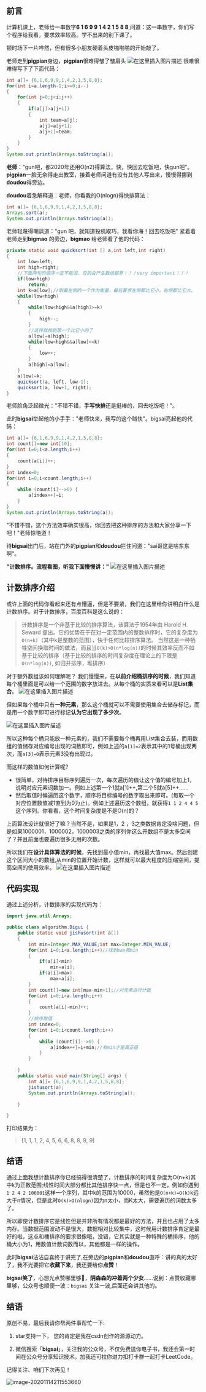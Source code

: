 ﻿
## 前言

计算机课上，老师给一串数字**6 1 6 9 9 1 4 2 1 5 8 8**,问道：这一串数字，你们写个程序给我看，要求效率较高。学不出来的别下课了。

顿时场下一片哗然，但有很多小朋友硬着头皮啪啪啪的开始敲了。

老师走到**pigpian**身边，**pigpian**很难得皱了皱眉头
![在这里插入图片描述](https://img-blog.csdnimg.cn/20200806165121666.jpg)
很难很难得写下了下面代码：

```java
int a[]= {6,1,6,9,9,1,4,2,1,5,8,8};
for(int i=a.length-1;i>=0;i--)
{
	for(int j=0;j<i;j++)
	{
		if(a[j]>a[j+1])
		{
			int team=a[j];
			a[j]=a[j+1];
			a[j+1]=team;
		}
	}
}
System.out.println(Arrays.toString(a));
```

**老师**："gun吧，都2020年还用O(n2)得算法，快，快回去吃饭吧，快gun吧"。**pigpian**一脸无奈得走出教室，接着老师问道有没有其他人写出来，慢慢得挪到**doudou**得旁边。

**doudou**着急解释道：老师，你看我的O(nlogn)得快排算法：

```java
int a[]= {6,1,6,9,9,1,4,2,1,5,8,8};
Arrays.sort(a);
System.out.println(Arrays.toString(a));
```
老师轻蔑得嘲讽道："gun 吧，就知道投机取巧，我看你海！回去吃饭吧" 紧着着老师走到**bigmao** 的旁边，**bigmao** 给老师看了他的代码：

```java
private static void quicksort(int [] a,int left,int right)
{
	int low=left;
	int high=right;
    //下面两句的顺序一定不能混，否则会产生数组越界！！！very important！！！
	if(low>high)
		return;
	int k=a[low];//取最左侧的一个作为衡量，最后要求左侧都比它小，右侧都比它大。
	while(low<high)
	{
		while(low<high&&a[high]>=k)
		{
			high--;
		}
		//这样就找到第一个比它小的了
		a[low]=a[high];
		while(low<high&&a[low]<=k)
		{
			low++;
		}
		a[high]=a[low];			
	}
	a[low]=k;
	quicksort(a, left, low-1);
	quicksort(a, low+1, right);		
}
```
老师脸角泛起微光："不错不错，**手写快排**还是挺棒的，回去吃饭吧！"。

此时**bigsai**举起他的小手手："老师快来，我写的这个贼快"。bigsai亮起他的代码：

```java
int a[]= {6,1,6,9,9,1,4,2,1,5,8,8};
int count[]=new int[10];
for(int i=0;i<a.length;i++)
{
	count[a[i]]++;
}
int index=0;
for(int i=0;i<count.length;i++)
{
	while (count[i]-->0) {
		a[index++]=i;
	}
}
System.out.println(Arrays.toString(a));
```
"不错不错，这个方法效率确实很高，你回去把这种排序的方法和大家分享一下吧！"老师惊艳道！

待**bigsai**出门后，站在门外的**pigpian**和**doudou**拦住问道："sai哥这是啥东东啊"。

**"计数排序。流程看图，听我下面慢慢讲："**
![在这里插入图片描述](https://img-blog.csdnimg.cn/20200808091520863.gif)


## 计数排序介绍
或许上面的代码你看起来还有点懵逼，但是不要紧，我们在这里给你讲明白什么是计数排序。对于计数排序，百度百科是这么说的：

>计数排序是一个非基于比较的排序算法，该算法于1954年由 Harold H. Seward 提出。它的优势在于在对一定范围内的整数排序时，它的复杂度为`Ο(n+k)`（其中k是整数的范围），快于任何比较排序算法。   当然这是一种牺牲空间换取时间的做法，而且当`O(k)>O(n*log(n))`的时候其效率反而不如基于比较的排序（基于比较的排序的时间复杂度在理论上的下限是`O(n*log(n))`, 如归并排序，堆排序）

对于额外数组该如何理解呢？
我们慢慢来，在**以前介绍桶排序的时候**，我们知道每个桶里面是可以给一个范围的数字放进去。从每个桶的实质来看可以是**List集合**。
![在这里插入图片描述](https://img-blog.csdnimg.cn/20200728011506731.png?x-oss-process=image/watermark,type_ZmFuZ3poZW5naGVpdGk,shadow_10,text_aHR0cHM6Ly9ibG9nLmNzZG4ubmV0L3FxXzQwNjkzMTcx,size_1,color_FFFFFF,t_70)

但如果每个桶中只有**一种元素**，那么这个桶就可以不需要使用集合去储存标记，而是用一个数字即可进行标记**认为它出现了多少次**。

![在这里插入图片描述](https://img-blog.csdnimg.cn/20200808004159784.png?x-oss-process=image/watermark,type_ZmFuZ3poZW5naGVpdGk,shadow_10,text_aHR0cHM6Ly9ibG9nLmNzZG4ubmV0L3FxXzQwNjkzMTcx,size_1,color_FFFFFF,t_70)

所以这种每个桶只能放一种元素的，我们不需要每个桶再用List集合去装，而用数组的值储存对应编号出现的词数即可，例如上述的`a[1]=2`表示其中的1号桶出现两次，而`a[3]=0`表示元素3没有出现过。

而这样的数值如何计算呢?
- 很简单，对待排序目标序列遍历一次，每次遍历的值让这个值的编号加上1，说明对应元素词数加一。例如上述第一个1就a[1]++,第二个5就a[5]++……
- 然后取值时候遍历这个数字，顺序将目标编号的数字取出来即可。(每取一个对应位置数值减1直到为0为止)。例如上述遍历这个数组，就获得`1 1 2 4 4 5`这个序列。你看看，这个时间复杂度是不是O(n)的？

上面算法设计就很好了嘛？当然不是，如果是1，2 ，3之类数据肯定没啥问题，但是如果1000001，1000002，1000003之类的序列你这么开数组不是太多空间了？并且前面也要遍历很多无用的次数。

所以我们在**设计具体算法的时候**，先找到最小值min，再找最大值max。然后创建这个区间大小的数组,从min的位置开始计数，这样就可以最大程度的压缩空间，提高空间的使用效率。
![在这里插入图片描述](https://img-blog.csdnimg.cn/20200808011111756.png?x-oss-process=image/watermark,type_ZmFuZ3poZW5naGVpdGk,shadow_10,text_aHR0cHM6Ly9ibG9nLmNzZG4ubmV0L3FxXzQwNjkzMTcx,size_1,color_FFFFFF,t_70)

## 代码实现
通过上述分析，计数排序的实现代码为：

```java
import java.util.Arrays;

public class algorithm.Digui {
	public static void jishusort(int a[])
	{
		int min=Integer.MAX_VALUE;int max=Integer.MIN_VALUE;
		for(int i=0;i<a.length;i++)//找到max和min
		{
			if(a[i]<min) 
				min=a[i];
			if(a[i]>max)
				max=a[i];
		}
		int count[]=new int[max-min+1];//对元素进行计数
		for(int i=0;i<a.length;i++)
		{
			count[a[i]-min]++;
		}
		//排序取值
		int index=0;
		for(int i=0;i<count.length;i++)
		{
			while (count[i]-->0) {
				a[index++]=i+min;//有min才是真正值
			}
		}
		
	}
	public static void main(String[] args) {
		int a[]= {6,1,6,9,9,1,4,2,1,5,8,8};
		jishusort(a);
		System.out.println(Arrays.toString(a));
		
	}

}

```
打印结果为：

>[1, 1, 1, 2, 4, 5, 6, 6, 8, 8, 9, 9]

## 结语
通过上面我想计数排序你已经搞得很清楚了，计数排序的时间复杂度为O(n+k)其中k为正数范围;线性时间大部分都比其他排序快一点，但是也不一定，例如你遇到`1 2 4 2 100001`这样一个序列，其中k的范围为10000，虽然他是`O(n+k)=O(k)`k远大于n情况，但是此时`O(k)>O(nlogn)`因为n太小，而K太大，需要遍历的词数太多了。

所以即使计数排序它是线性但是并非所有情况都是最好的方法，并且也占用了太多内存。当数据范围波动不是很大，数据相对比较集中，这时候用计数排序肯定是最好的啦，这点和桶排序的要求很像哦，没错，它其实就是一种特殊的桶排序，他的桶大小为1，用数值计数词数而以，其他都是一样的操作。


此时**bigsai**沾沾自喜终于讲完了,在旁边的**pigpian**和**doudou**直呼：讲的真的太好了，我不光要把它**收藏下来**，我还要给你**点赞**！

**bigsai笑了**，心想光点赞哪里够🤭，**阴森森的冲着两个少女**……说到：点赞收藏哪里够，公众号也顺便一波：`bigsai` 关注一波,后面还会讲其他的。



## 结语

原创不易，最后我请你帮两件事帮忙一下:

1. star支持一下， 您的肯定是我在csdn创作的源源动力。

2. 微信搜索「**bigsai**」，关注我的公众号，不仅免费送你电子书，我还会第一时间在公众号分享知识技术。加我还可拉你进力扣打卡群一起打卡LeetCode。

记得关注、咱们下次再见！

![image-20201114211553660](https://img-blog.csdnimg.cn/img_convert/3cd335655373276f330fa2c16b0e20f6.png)



